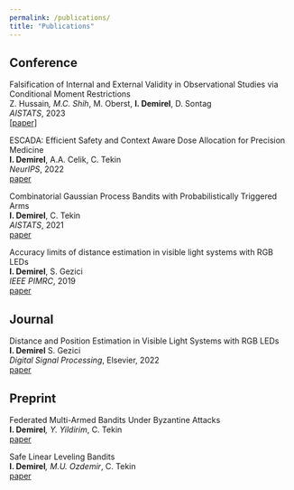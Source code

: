 ```yaml
---
permalink: /publications/
title: "Publications"
---
```


## Conference

Falsification of Internal and External Validity in Observational Studies via Conditional Moment Restrictions \
Z. Hussain<sup>*</sup>, M.C. Shih<sup>*</sup>, M. Oberst, **I. Demirel**, D. Sontag \
*AISTATS*, 2023 \
[[paper]](https://arxiv.org/pdf/2301.13133)

ESCADA: Efficient Safety and Context Aware Dose Allocation for Precision Medicine \
**I. Demirel**, A.A. Celik, C. Tekin \
*NeurIPS*, 2022 \
[paper](https://openreview.net/pdf?id=JokpPqA294)

Combinatorial Gaussian Process Bandits with Probabilistically Triggered Arms \
**I. Demirel**, C. Tekin \
*AISTATS*, 2021 \
[paper](https://proceedings.mlr.press/v130/demirel21a.html)

Accuracy limits of distance estimation in visible light systems with RGB LEDs \
**I. Demirel**, S. Gezici \
*IEEE PIMRC*, 2019 \
[paper](https://ieeexplore.ieee.org/abstract/document/8904457/)

## Journal

Distance and Position Estimation in Visible Light Systems with RGB LEDs \
**I. Demirel** S. Gezici \
*Digital Signal Processing*, Elsevier, 2022 \
[paper](https://www.sciencedirect.com/science/article/abs/pii/S1051200422000409)

## Preprint

Federated Multi-Armed Bandits Under Byzantine Attacks \
**I. Demirel**<sup>*</sup>, Y. Yildirim<sup>*</sup>, C. Tekin \
[paper](https://arxiv.org/pdf/2205.04134.pdf)

Safe Linear Leveling Bandits \
**I. Demirel**<sup>*</sup>, M.U. Ozdemir<sup>*</sup>, C. Tekin \
[paper](https://arxiv.org/pdf/2112.06728.pdf)
